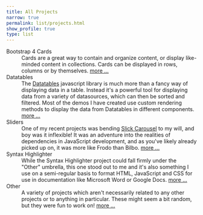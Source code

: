 ```yaml
---
title: All Projects
narrow: true
permalink: list/projects.html
show_profile: true
type: list
---
```


<!-- {%- for project in site.projects -%}
- [{{ project.title }}]({{ site.baseurl }}{{ project.url }})
{%- endfor -%} -->

<p></p>



<dl class="row">
    <dt>Bootstrap 4 Cards</dt>
    <dd class="ml-5">Cards are a great way to contain and organize content, or display like-minded content in collections. Cards can be displayed in rows, columns or by themselves. <a href="{{ site.baseurl }}/cards">more &hellip;</a></dd>
    <dt>Datatables</dt>
    <dd class="ml-5">The <a href="https://www.datatables.net/">Datatables</a> javascript library is much more than a fancy way of displaying data in a table. Instead it's a powerful tool for displaying data from a variety of datasources, which can then be sorted and filtered. Most of the demos I have created use custom rendering methods to display the data from Datatables in different components. <a href="{{ site.baseurl }}/datatables">more &hellip;</a></dd> 
    <dt>Sliders</dt>
    <dd class="ml-5">One of my recent projects was bending <a href="http://kenwheeler.github.io/slick/">Slick Carousel</a> to my will, and boy was it inflexible! It was an adventure into the realities of dependencies in JavaScript development, and as you've likely already picked up on, it was more like Frodo than Bilbo. <a href="{{ site.baseurl }}/sliders">more &hellip;</a></dd>
    <dt>Syntax Highlighter</dt>
    <dd class="ml-5">While the Syntax Highlighter project could fall firmly under the "Other" umbrella, this one stood out to me and it's also something I use on a semi-regular basis to format HTML, JavaScript and CSS for use in documentation like Microsoft Word or Google Docs. <a href="{{ site.baseurl }}/syntaxhighlighter">more &hellip;</a></dd>
    <dt>Other</dt>
    <dd class="ml-5">A variety of projects which aren't necessarily related to any other projects or to anything in particular. These might seem a bit random, but they were fun to work on! <a href="{{ site.baseurl }}/other">more &hellip;</a></dd>
</dl>
